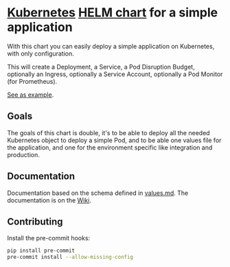 # [Kubernetes](https://kubernetes.io/) [HELM chart](https://helm.sh/) for a simple application

With this chart you can easily deploy a simple application on Kubernetes, with only configuration.

This will create a Deployment, a Service, a Pod Disruption Budget, optionally an Ingress, optionally a Service Account,
optionally a Pod Monitor (for Prometheus).

[See as example](./tests/values.yaml).

## Goals

The goals of this chart is double, it's to be able to deploy all the needed Kubernetes object to deploy a simple Pod,
and to be able one values file for the application, and one for the environment specific like integration
and production.

## Documentation

Documentation based on the schema defined in [values.md](./values.md).
The documentation is on the [Wiki](https://github.com/camptocamp/helm-application/wiki).

## Contributing

Install the pre-commit hooks:

```bash
pip install pre-commit
pre-commit install --allow-missing-config
```
